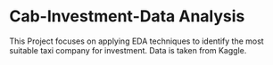 # Cab-Investment-Data Analysis
This Project focuses on applying EDA techniques to identify the most suitable taxi company for investment. Data is taken from Kaggle.
